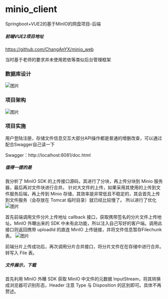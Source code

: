 # minio_client
Springboot+VUE2的基于MinIO的网盘项目-后端
##### 前端VUE2项目地址
https://github.com/ChangAnYX/minio_web

当时基于老师的要求并未使用若依等类似后台管理框架

### 数据库设计
![图片](https://user-images.githubusercontent.com/126737340/224210656-eee8e638-160c-4a96-8c1a-187765cb8bd1.png)

### 项目架构
![图片](https://user-images.githubusercontent.com/126737340/224211031-0f7c6156-54ab-4153-ba2a-4d568cc8dbfe.png)

### 项目实施
用户登陆注册，存储文件信息交互大部分API操作都是普通的增删改查，可以通过配合Swagger自己读一下

Swagger：http://localhost:8081/doc.html

##### 值得一提的是
我分析了 MinIO SDK 的上传接口源码，其进行了分块，再上传分块到 Minio 服务器，最后再对文件块进行合并。
针对大文件的上传，如果采用其使用的上传到文件服务后端，再上传到 Minio 存储，其效率是非常低且不稳定的，其会首先上传到文件服务（会存放在 Tomcat 临时目录）就已经比较慢了。
所以进行了优化
![图片](https://user-images.githubusercontent.com/126737340/224213129-507b612e-eed4-418c-9b4c-cf16d0c0eef4.png)

首先前端调用文件分片上传地址 callback 接口，获取携带签名的分片文件上传地址。MinIO 外曝出来的 SDK 中未有此功能，所以注入自己写好的客户端。调用此接口则返回携带 uploadId 的直连 MinIO 上传链接，并将文件信息暂存Filechunk 表。
![图片](https://user-images.githubusercontent.com/126737340/224213478-b21a749a-61f2-4306-aadb-5d3b0efa297d.png)

前端分片上传成功后，再次调用分片合并接口，将分片文件在在存储中进行合并。转写入 File 表。

##### 文件展示，下载
首先利用 MInIO 外曝 SDK 获取 MinIO 中文件的元数据 InputStream，将其转换成浏览器可识别形态，Header 注意 Type 与 Disposition 的区别即可。具体不再赘述。
